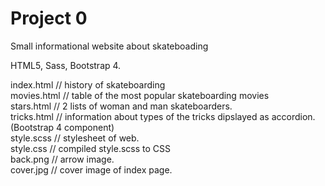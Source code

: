 # Project 0<br/>

Small informational website about skateboading<br/>

HTML5, Sass, Bootstrap 4.<br/>

index.html // history of skateboarding<br/>
movies.html // table of the most popular skateboarding movies<br/>
stars.html // 2 lists of woman and man skateboarders.<br/>
tricks.html // information about types of the tricks dipslayed as accordion.(Bootstrap 4 component)<br/>
style.scss // stylesheet of web.<br/>
style.css // compiled style.scss to CSS<br/>
back.png // arrow image.<br/>
cover.jpg // cover image of index page.